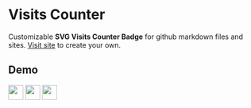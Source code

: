 # Visits Counter

Customizable **SVG Visits Counter Badge** for github markdown files and sites. [Visit site](https://visits.roshan.cyou) to create your own.

## Demo

<img src = "https://visits.roshan.cyou/Cdq5ki5Oij5PYNgE" height = 30px/> <img src = "https://visits.roshan.cyou/Cdq5ki5Oij5PYNgE?textContent=Profile+Views&shadow=0&labelBGColor=3e3e3e&countBGColor=a8a8a8&labelTextColor=ffffff&countTextColor=000000" height = 30px/> <img src = "https://visits.roshan.cyou/Cdq5ki5Oij5PYNgE?textContent=Hit%20Count&textShadow=1&labelBGColor=18a0ed&countBGColor=3e3e3e&labelTextColor=FFFFFF&countTextColor=ffffff" height = 30px/>

